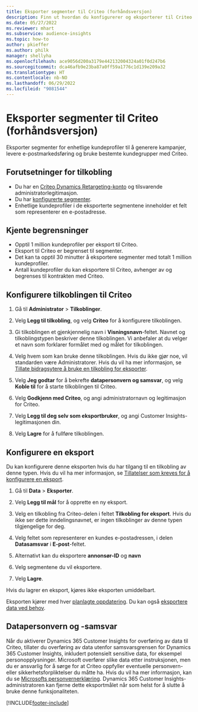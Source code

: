 ```yaml
---
title: Eksporter segmenter til Criteo (forhåndsversjon)
description: Finn ut hvordan du konfigurerer og eksporterer til Criteo.
ms.date: 05/27/2022
ms.reviewer: mhart
ms.subservice: audience-insights
ms.topic: how-to
author: pkieffer
ms.author: philk
manager: shellyha
ms.openlocfilehash: ace9056d200a3179e442132004324a01f0d247b6
ms.sourcegitcommit: dca46afb9e23ba87a0ff59a1776c1d139e209a32
ms.translationtype: HT
ms.contentlocale: nb-NO
ms.lasthandoff: 06/29/2022
ms.locfileid: "9081544"
---
```

# <a name="export-segments-to-criteo-preview"></a>Eksporter segmenter til Criteo (forhåndsversjon)

Eksporter segmenter for enhetlige kundeprofiler til å generere kampanjer, levere e-postmarkedsføring og bruke bestemte kundegrupper med Criteo.

## <a name="prerequisites-for-connection"></a>Forutsetninger for tilkobling

-   Du har en [Criteo Dynamics Retargeting-konto](https://www.criteo.com/login/) og tilsvarende administratorlegitimasjon.
-   Du har [konfigurerte segmenter](segments.md).
-   Enhetlige kundeprofiler i de eksporterte segmentene inneholder et felt som representerer en e-postadresse.

## <a name="known-limitations"></a>Kjente begrensninger

- Opptil 1 million kundeprofiler per eksport til Criteo.
- Eksport til Criteo er begrenset til segmenter.
- Det kan ta opptil 30 minutter å eksportere segmenter med totalt 1 million kundeprofiler. 
- Antall kundeprofiler du kan eksportere til Criteo, avhenger av og begrenses til kontrakten med Criteo.

## <a name="set-up-connection-to-criteo"></a>Konfigurere tilkoblingen til Criteo

1. Gå til **Administrator** > **Tilkoblinger**.

1. Velg **Legg til tilkobling**, og velg **Criteo** for å konfigurere tilkoblingen.

1. Gi tilkoblingen et gjenkjennelig navn i **Visningsnavn**-feltet. Navnet og tilkoblingstypen beskriver denne tilkoblingen. Vi anbefaler at du velger et navn som forklarer formålet med og målet for tilkoblingen.

1. Velg hvem som kan bruke denne tilkoblingen. Hvis du ikke gjør noe, vil standarden være Administratorer. Hvis du vil ha mer informasjon, se [Tillate bidragsytere å bruke en tilkobling for eksporter](connections.md#allow-contributors-to-use-a-connection-for-exports).

1. Velg **Jeg godtar** for å bekrefte **datapersonvern og samsvar**, og velg **Koble til** for å starte tilkoblingen til Criteo.

1. Velg **Godkjenn med Criteo**, og angi administratornavn og legitimasjon for Criteo. 

1. Velg **Legg til deg selv som eksportbruker**, og angi Customer Insights-legitimasjonen din.

1. Velg **Lagre** for å fullføre tilkoblingen.

## <a name="configure-an-export"></a>Konfigurere en eksport

Du kan konfigurere denne eksporten hvis du har tilgang til en tilkobling av denne typen. Hvis du vil ha mer informasjon, se [Tillatelser som kreves for å konfigurere en eksport](export-destinations.md#set-up-a-new-export).

1. Gå til **Data** > **Eksporter**.

1. Velg **Legg til mål** for å opprette en ny eksport.

1. Velg en tilkobling fra Criteo-delen i feltet **Tilkobling for eksport**. Hvis du ikke ser dette inndelingsnavnet, er ingen tilkoblinger av denne typen tilgjengelige for deg. 

1. Velg feltet som representerer en kundes e-postadressen, i delen **Datasamsvar** i **E-post**-feltet. 

1. Alternativt kan du eksportere **annonsør-ID** og **navn**

1. Velg segmentene du vil eksportere. 

1. Velg **Lagre**.

Hvis du lagrer en eksport, kjøres ikke eksporten umiddelbart.

Eksporten kjører med hver [planlagte oppdatering](system.md#schedule-tab). Du kan også [eksportere data ved behov](export-destinations.md#run-exports-on-demand). 

## <a name="data-privacy-and-compliance"></a>Datapersonvern og -samsvar

Når du aktiverer Dynamics 365 Customer Insights for overføring av data til Criteo, tillater du overføring av data utenfor samsvarsgrensen for Dynamics 365 Customer Insights, inkludert potensielt sensitive data, for eksempel personopplysninger. Microsoft overfører slike data etter instruksjonen, men du er ansvarlig for å sørge for at Criteo oppfyller eventuelle personvern- eller sikkerhetsforpliktelser du måtte ha. Hvis du vil ha mer informasjon, kan du se [Microsofts personvernerklæring](https://go.microsoft.com/fwlink/?linkid=396732).
Dynamics 365 Customer Insights-administratoren kan fjerne dette eksportmålet når som helst for å slutte å bruke denne funksjonaliteten.


[!INCLUDE[footer-include](includes/footer-banner.md)]
